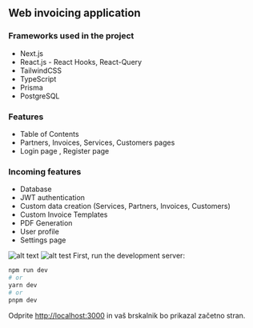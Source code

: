
## Web invoicing application

### Frameworks used in the project
- Next.js
- React.js - React Hooks, React-Query
- TailwindCSS
- TypeScript
- Prisma
- PostgreSQL

### Features
- Table of Contents
- Partners, Invoices, Services, Customers pages
- Login page , Register page
### Incoming features

- Database
- JWT authentication
- Custom data creation (Services, Partners, Invoices, Customers)
- Custom Invoice Templates
- PDF Generation
- User profile
- Settings page

![alt text](https://i.imgur.com/MVtBhLI.png)
![alt test](https://i.imgur.com/LOgG69V.png)
First, run the development server:

```bash
npm run dev
# or
yarn dev
# or
pnpm dev
```

Odprite [http://localhost:3000](http://localhost:3000)  in vaš brskalnik bo prikazal začetno stran.
